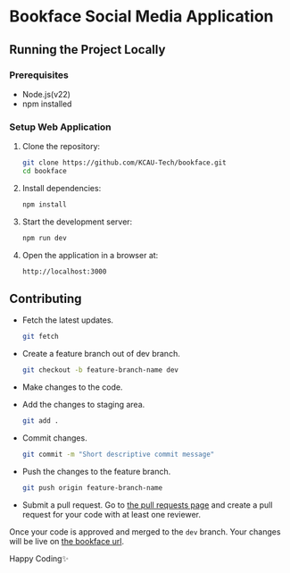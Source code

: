 # Bookface Social Media Application

## Running the Project Locally

### Prerequisites

- Node.js(v22)
- npm installed

### Setup Web Application

1. Clone the repository:
   ```sh
   git clone https://github.com/KCAU-Tech/bookface.git
   cd bookface
   ```
2. Install dependencies:
   ```sh
   npm install
   ```
3. Start the development server:
   ```sh
   npm run dev
   ```
4. Open the application in a browser at:
   ```
   http://localhost:3000
   ```

## Contributing

- Fetch the latest updates.
  ```sh
  git fetch
  ```
- Create a feature branch out of dev branch.
  ```sh
  git checkout -b feature-branch-name dev
  ```
- Make changes to the code.

- Add the changes to staging area.
  ```sh
  git add .
  ```
- Commit changes.
  ```sh
  git commit -m "Short descriptive commit message"
  ```
- Push the changes to the feature branch.
  ```sh
  git push origin feature-branch-name
  ```
- Submit a pull request.
  Go to [the pull requests page](https://github.com/KCAU-Tech/bookface/pulls) and create a pull request for your code with at least one reviewer.

Once your code is approved and merged to the `dev` branch. Your changes will be live on [the bookface url](https://bookface-eight.vercel.app/).

Happy Coding✨
